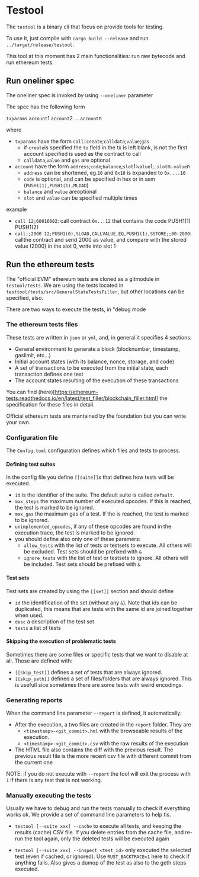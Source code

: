 # Testool

The `testool` is a binary cli that focus on provide tools for testing.

To use it, just compile with `cargo build --release` and run `../target/release/testool`.

This tool at this moment has 2 main functionalities: run raw bytecode and run ethereum tests.

## Run oneliner spec

The oneliner spec is invoked by using `--oneliner` parameter

The spec has the following form

`txparams` `account`1 `account`2 ... `account`n

where 

- `txparams` have the form `call|create`;`calldata`;`value`;`gas`
  - if `create`is specified the `to` field in the tx is left blank, is not the first account specified is used as the contract to call
  - `calldata`,`value` and `gas` are optional
- `account` have the form `address`;`code`;`balance`;`slot`1:`value`1;..`slot`n..`value`n
  - `address` can be shortened, eg.`10` and `0x10` is expanded to `0x....10`
  - `code` is optional, and can be specified in hex or in asm (`PUSH1(1),PUSH1(1),MLOAD`)
  - `balance` and `value` areoptional
  - `slot` and `value` can be specified multiple times 

example

- `call 12;60016002`: call contract `0x...12` that contains the code PUSH1(1) PUSH1(2)
- `call;;2000 12;PUSH1(0),SLOAD,CALLVALUE,EQ,PUSH1(1),SSTORE;;00:2000`: callthe contract and send 2000 as value, and compare with the stored value (2000) in the slot 0, write into slot 1 

## Run the ethereum tests

The "official EVM" ethereum tests are cloned as a gitmodule in `testool/tests`.
We are using the tests located in `testtool/tests/src/GeneralStateTestsFiller`, but other locations can be specified, also.

There are two ways to execute the tests, in "debug mode

### The ethereum tests files

These tests are written in `json` or `yml`, and, in general it specifies 4 sections:

- General environment to generate a block (blocknumber, timestamp, gaslimit, etc...)
- Initial account states (with its balance, nonce, storage, and code)
- A set of transactions to be executed from the initial state, each transaction defines one test
- The account states resulting of the execution of these transactions

You can find (here)[https://ethereum-tests.readthedocs.io/en/latest/test_filler/blockchain_filler.html] the specification for these files in detail.

Official ethereum tests are mantained by the foundation but you can write your own.

### Configuration file

The `Config.toml` configuration defines which files and tests to process.

#### Defining test suites

In the config file you define `[[suite]]`s that defines how tests will be executed.

- `id` is the identifier of the suite. The default suite is called `default`.
- `max_steps` the maximum number of executed opcodes. If this is reached, the test is marked to be ignored.
- `max_gas` the maximum gas of a test. If the is reached, the test is marked to be ignored.
- `unimplemented_opcodes`, if any of these opcodes are found in the execution trace, the test is marked to be ignored.
- you should define also only one of these paramers:
   - `allow_tests` with the list of tests or testsets to execute. All others will be excluded. Test sets should be prefixed with `&`
   - `ignore_tests` with the list of test or testsets to ignore. All others will be included. Test sets should be prefixed with `&`

#### Test sets

Test sets are created by using the `[[set]]` section and should define
- `id` the identification of the set (without any `&`). Note that ids can be duplicated, this means that are tests with the same id are joined together when used. 
- `desc` a description of the test set
- `tests` a list of tests

#### Skipping the execution of problematic tests

Sometimes there are some files or specific tests that we want to disable at all. Those are defined with:

- `[[skip_test]]` defines a set of tests that are always ignored.
- `[[skip_path]]` defined a set of files/folders that are always ignored. This is usefull sice sometimes there are some tests with weird encodings.

### Generating reports

When the command line parameter `--report` is defined, it automatically: 

- After the execution, a two files are created in the `report` folder. They are
   - `<timestamp>-<git_commit>.hml` with the browseable results of the execution.
   - `<timestamp>-<git_commit>.csv` with the raw results of the execution
- The HTML file also contains the diff with the previous result. The previous result file is the more recent csv file with different commit from the current one

NOTE: if you do not execute with `--report` the tool will exit the process with `1` if there is any test that is not working.

### Manually executing the tests

Usually we have to debug and run the tests manually to check if everything works ok. We provide a set of command line parameters to help tis.

- `testool [--suite xxx] --cache` to execute all tests, and keeping the results (cache) CSV file. If you delete entries from the cache file, and re-run the tool again, only the deleted tests will be executed again

- `testool [--suite xxx] --inspect <test_id>` only executed the selected test (even if cached, or ignored). Use `RUST_BACKTRACE=1` here to check if anything fails. Also gives a dumop of the test as also to the geth steps executed.
